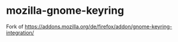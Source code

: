 mozilla-gnome-keyring
=====================

Fork of https://addons.mozilla.org/de/firefox/addon/gnome-keyring-integration/
